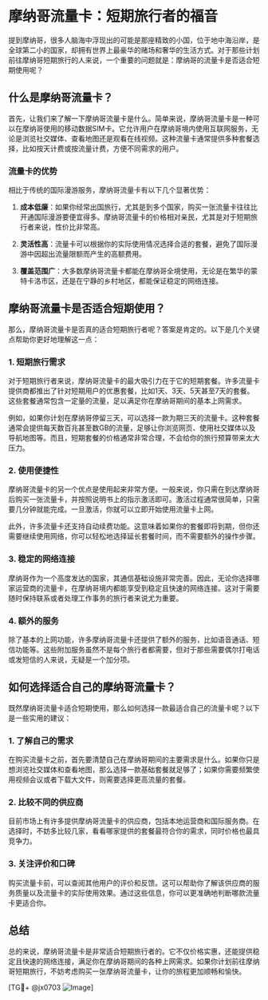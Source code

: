 # 摩纳哥流量卡：短期旅行者的福音

提到摩纳哥，很多人脑海中浮现出的可能是那座精致的小国，位于地中海沿岸，是全球第二小的国家，却拥有世界上最豪华的赌场和奢华的生活方式。对于那些计划前往摩纳哥短期旅行的人来说，一个重要的问题就是：摩纳哥的流量卡是否适合短期使用呢？

## 什么是摩纳哥流量卡？

首先，让我们来了解一下摩纳哥流量卡是什么。简单来说，摩纳哥流量卡是一种可以在摩纳哥使用的移动数据SIM卡。它允许用户在摩纳哥境内使用互联网服务，无论是浏览社交媒体、查看地图还是观看在线视频。这种流量卡通常提供多种套餐选择，比如按天计费或按流量计费，方便不同需求的用户。

### 流量卡的优势

相比于传统的国际漫游服务，摩纳哥流量卡有以下几个显著优势：

1. **成本低廉**：如果你经常出国旅行，尤其是到多个国家，购买一张流量卡往往比开通国际漫游要便宜得多。摩纳哥流量卡的价格相对亲民，尤其是对于短期旅行者来说，性价比非常高。
   
2. **灵活性高**：流量卡可以根据你的实际使用情况选择合适的套餐，避免了国际漫游中因超出流量限额而产生的高额费用。

3. **覆盖范围广**：大多数摩纳哥流量卡都能在摩纳哥全境使用，无论是在繁华的蒙特卡洛市区，还是在宁静的乡村地区，都能保证稳定的网络连接。

## 摩纳哥流量卡是否适合短期使用？

那么，摩纳哥流量卡是否真的适合短期旅行者呢？答案是肯定的。以下是几个关键点帮助你更好地理解这一点：

### 1. 短期旅行需求

对于短期旅行者来说，摩纳哥流量卡的最大吸引力在于它的短期套餐。许多流量卡提供商都推出了针对短期用户的优惠套餐，比如1天、3天、5天甚至7天的套餐。这些套餐通常包含一定量的流量，足以满足你在摩纳哥期间的基本上网需求。

例如，如果你计划在摩纳哥停留三天，可以选择一款为期三天的流量卡。这种套餐通常会提供每天数百兆甚至数GB的流量，足够让你浏览网页、使用社交媒体以及导航地图等。而且，短期套餐的价格通常非常合理，不会给你的旅行预算带来太大压力。

### 2. 使用便捷性

摩纳哥流量卡的另一个优点是使用起来非常方便。一般来说，你只需在到达摩纳哥后购买一张流量卡，并按照说明书上的指示激活即可。激活过程通常很简单，只需要几分钟就能完成。一旦激活，你就可以立即开始使用流量卡上网。

此外，许多流量卡还支持自动续费功能。这意味着如果你的套餐即将到期，但你还需要继续使用网络，你可以轻松地选择延长套餐时间，而不需要额外的操作步骤。

### 3. 稳定的网络连接

摩纳哥作为一个高度发达的国家，其通信基础设施非常完善。因此，无论你选择哪家运营商的流量卡，在摩纳哥境内都能享受到稳定且快速的网络连接。这对于需要随时保持联系或者处理工作事务的旅行者来说尤为重要。

### 4. 额外的服务

除了基本的上网功能，许多摩纳哥流量卡还提供了额外的服务，比如语音通话、短信功能等。这些附加服务虽然不是每个旅行者都需要，但对于那些需要偶尔打电话或发短信的人来说，无疑是一个加分项。

## 如何选择适合自己的摩纳哥流量卡？

既然摩纳哥流量卡适合短期使用，那么如何选择一款最适合自己的流量卡呢？以下是一些实用的建议：

### 1. 了解自己的需求

在购买流量卡之前，首先要清楚自己在摩纳哥期间的主要需求是什么。如果你只是想浏览社交媒体和查看地图，那么选择一款基础套餐就足够了；如果你需要频繁使用视频会议或者下载大文件，则需要选择更高流量的套餐。

### 2. 比较不同的供应商

目前市场上有许多提供摩纳哥流量卡的供应商，包括本地运营商和国际服务商。在选择时，不妨多比较几家，看看哪家提供的套餐最符合你的需求，同时价格也最具竞争力。

### 3. 关注评价和口碑

购买流量卡前，可以查阅其他用户的评价和反馈。这可以帮助你了解该供应商的服务质量以及流量卡的实际使用效果。通过这些信息，你可以更准确地判断哪款流量卡更适合你。

## 总结

总的来说，摩纳哥流量卡是非常适合短期旅行者的。它不仅价格实惠，还能提供稳定且快速的网络连接，满足你在摩纳哥期间的各种上网需求。如果你计划前往摩纳哥短期旅行，不妨考虑购买一张摩纳哥流量卡，让你的旅程更加顺畅和愉快。

[TG💪+ @jx0703 ![Image](https://github.com/user-attachments/assets/dbca1d08-cadb-493c-b0ec-ad6f7a83f270)]
